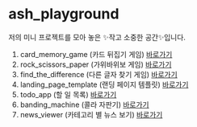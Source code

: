 # ash_playground

저의 미니 프로젝트를 모아 놓은 ✨작고 소중한 공간✨입니다.

1. card_memory_game (카드 뒤집기 게임) [바로가기](https://github.com/sohyeonAn/ash_playground/tree/main/card_memory_game)
2. rock_scissors_paper (가위바위보 게임) [바로가기](https://github.com/sohyeonAn/ash_playground/tree/main/rock_scissors_paper/)
3. find_the_difference (다른 글자 찾기 게임) [바로가기](https://github.com/sohyeonAn/ash_playground/tree/main/find_the_difference/)
4. landing_page_template (랜딩 페이지 템플릿) [바로가기](https://github.com/sohyeonAn/ash_playground/tree/main/landing_page_template/)
5. todo_app (할 일 목록) [바로가기](https://github.com/sohyeonAn/ash_playground/tree/main/todo_app/)
6. banding_machine (콜라 자판기) [바로가기](https://github.com/sohyeonAn/ash_playground/tree/main/banding_machine/)
7. news_viewer (카테고리 별 뉴스 보기) [바로가기](https://github.com/sohyeonAn/ash_playground/tree/main/news_viewer/)
